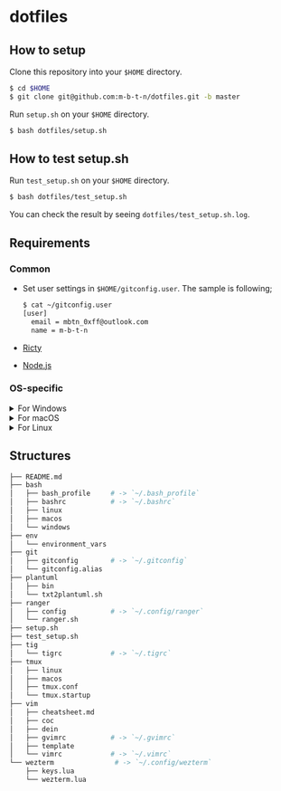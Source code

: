 # dotfiles

## How to setup

Clone this repository into your `$HOME` directory.

```sh
$ cd $HOME
$ git clone git@github.com:m-b-t-n/dotfiles.git -b master
```

Run `setup.sh` on your `$HOME` directory.

```sh
$ bash dotfiles/setup.sh
```

## How to test setup.sh

Run `test_setup.sh` on your `$HOME` directory.

```sh
$ bash dotfiles/test_setup.sh
```

You can check the result by seeing `dotfiles/test_setup.sh.log`.

## Requirements

### Common

* Set user settings in `$HOME/gitconfig.user`. The sample is following;
  ```sh
  $ cat ~/gitconfig.user
  [user]
  	email = mbtn_0xff@outlook.com
  	name = m-b-t-n
  ```

* [Ricty](https://rictyfonts.github.io/)

* [Node.js](https://nodejs.org/en/)

### OS-specific

<details>
<summary>For Windows</summary>

* Install [Git for Windows](https://git-scm.com/download/win)

* If you have been used WSL/WSL2, see below Linux section

</details>

<details>
<summary>For macOS</summary>

* Install [Homebrew](https://brew.sh/)
  ```sh
  ### Below is the **DEAD COPY** of official installation
  $ /bin/bash -c "$(curl -fsSL https://raw.githubusercontent.com/Homebrew/install/HEAD/install.sh)"
  ```

* Install newly bash (v5+)
  ```sh
  ### Install newly bash
  $ brew install bash

  ### Check the version of bash
  ### The sample is following at 2023/06/09
  $ bash --version
  GNU bash, version 5.2.15(1)-release (x86_64-apple-darwin21.6.0)
  Copyright (C) 2022 Free Software Foundation, Inc.
  License GPLv3+: GNU GPL version 3 or later <http://gnu.org/licenses/gpl.html>

  This is free software; you are free to change and redistribute it.
  There is NO WARRANTY, to the extent permitted by law.
  ```

* Change default shell from zsh to bash
  ```sh
  ### Check where is bash installed
  $ brew config | grep -i prefix
  HOMEBREW_PREFIX: /usr/local # <= will need for below steps

  ### Change default shell
  $ BASH_PATH="/usr/local/bin/bash"
  $ sudo echo ${BASH_PATH} >> /etc/shells
  $ sudo chsh -s ${BASH_PATH} $(whoami)
  $ sudo reboot
  ```

</details>

<details>
<summary>For Linux</summary>

* I think there is no need to do because most distro have been selected bash for default shell

* If not, you need to change default shell to bash, refer to macOS section

</details>

## Structures

```sh
├── README.md
├── bash
│   ├── bash_profile     # -> `~/.bash_profile`
│   ├── bashrc           # -> `~/.bashrc`
│   ├── linux
│   ├── macos
│   └── windows
├── env
│   └── environment_vars
├── git
│   ├── gitconfig        # -> `~/.gitconfig`
│   └── gitconfig.alias
├── plantuml
│   ├── bin
│   └── txt2plantuml.sh
├── ranger
│   ├── config           # -> `~/.config/ranger`
│   └── ranger.sh
├── setup.sh
├── test_setup.sh
├── tig
│   └── tigrc            # -> `~/.tigrc`
├── tmux
│   ├── linux
│   ├── macos
│   ├── tmux.conf
│   └── tmux.startup
├── vim
│   ├── cheatsheet.md
│   ├── coc
│   ├── dein
│   ├── gvimrc           # -> `~/.gvimrc`
│   ├── template
│   └── vimrc            # -> `~/.vimrc`
└── wezterm               # -> `~/.config/wezterm`
    ├── keys.lua
    └── wezterm.lua
```


